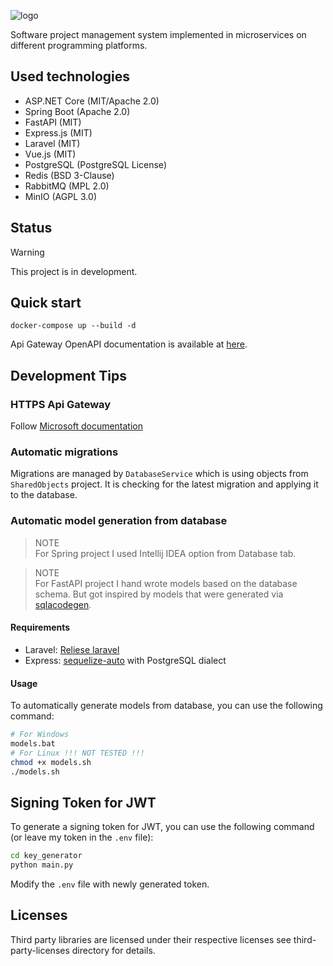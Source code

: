 ![logo](./logo.gif)

Software project management system implemented in microservices on different programming platforms.

## Used technologies

- ASP.NET Core (MIT/Apache 2.0)
- Spring Boot (Apache 2.0)
- FastAPI (MIT)
- Express.js (MIT)
- Laravel (MIT)
- Vue.js (MIT)
- PostgreSQL (PostgreSQL License)
- Redis (BSD 3-Clause)
- RabbitMQ (MPL 2.0)
- MinIO (AGPL 3.0)

## Status

> [!WARNING]
> This project is in development.

## Quick start

```console
docker-compose up --build -d
```

Api Gateway OpenAPI documentation is available at [here](https://localhost/scalar/v1).

## Development Tips

### HTTPS Api Gateway

Follow [Microsoft documentation](https://learn.microsoft.com/en-us/aspnet/core/security/docker-compose-https?view=aspnetcore-9.0)


### Automatic migrations

Migrations are managed by `DatabaseService` which is using objects from `SharedObjects` project. It is checking for the latest migration and applying it to the database.

### Automatic model generation from database

> NOTE  
> For Spring project I used Intellij IDEA option from Database tab.

> NOTE  
> For FastAPI project I hand wrote models based on the database schema. But got inspired by models that were generated via [sqlacodegen](https://pypi.org/project/sqlacodegen/).

#### Requirements

- Laravel: [Reliese laravel](https://github.com/reliese/laravel)
- Express: [sequelize-auto](https://github.com/sequelize/sequelize-auto) with PostgreSQL dialect

#### Usage

To automatically generate models from database, you can use the following command:

```bash
# For Windows
models.bat
# For Linux !!! NOT TESTED !!!
chmod +x models.sh
./models.sh
```

## Signing Token for JWT
To generate a signing token for JWT, you can use the following command (or leave my token in the `.env` file):

```bash
cd key_generator
python main.py
```

Modify the `.env` file with newly generated token.

## Licenses

Third party libraries are licensed under their respective licenses see third-party-licenses directory for details.